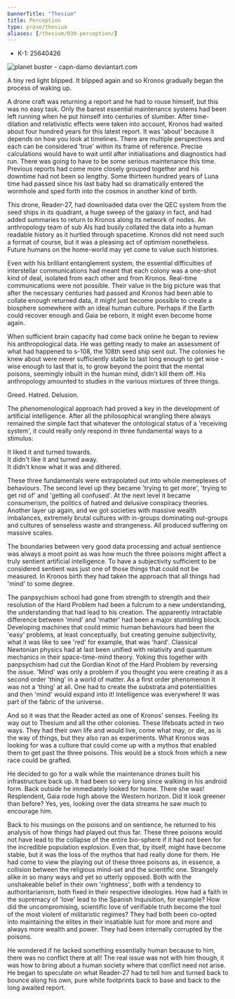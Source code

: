 ```yaml
---
bannerTitle: "Thesium" 
title: Perception 
type: prose/thesium
aliases: [/thesium/030-perception/]
---
```


<div class="data">

- K-1: 25640426 

</div>

![planet buster - capn-damo deviantart.com](/images/thesium/planet-buster.jpg)

A tiny red light blipped. It blipped again and so Kronos gradually began the
process of waking up. 

A drone craft was returning a report and he had to rouse himself, but this was
no easy task. Only the barest essential maintenance systems had been left
running when he put himself into centuries of slumber. After time-dilation and
relativistic effects were taken into account, Kronos had waited about four
hundred years for this latest report. It was 'about' because it depends on how
you look at timelines. There are multiple perspectives and each can be
considered 'true' within its frame of reference. Precise calculations would
have to wait until after initialisations and diagnostics had run. There was
going to have to be some serious maintenance this time. Previous reports had
come more closely grouped together and his downtime had not been so lengthy.
Some thirteen hundred years of Luna time had passed since his last baby had so
dramatically entered the wormhole and sped forth into the cosmos in another
kind of birth.

This drone, Reader-27, had downloaded data over the QEC system from the seed
ships in its quadrant, a huge sweep of the galaxy in fact, and had added
summaries to return to Kronos along its network of nodes. An anthropology team
of sub AIs had busily collated the data into a human readable history as it
hurtled through spacetime. Kronos did not need such a format of course, but it
was a pleasing act of optimism nonetheless. Future humans on the home-world may
yet come to value such histories.

Even with his brilliant entanglement system, the essential difficulties of
interstellar communications had meant that each colony was a one-shot kind of
deal, isolated from each other and from Kronos. Real-time communications were
not possible. Their value in the big picture was that after the necessary
centuries had passed and Kronos had been able to collate enough returned data,
it might just become possible to create a biosphere somewhere with an ideal
human culture. Perhaps if the Earth could recover enough and Gaia be reborn, it
might even become home again.

When sufficient brain capacity had come back online he began to review his
anthropological data. He was getting ready to make an assessment of what had
happened to s-108, the 108th seed ship sent out. The colonies he knew about were
never sufficiently stable to last long enough to get wise - wise enough to last
that is, to grow beyond the point that the mental poisons, seemingly inbuilt in
the human mind, didn't kill them off. His anthropology amounted to studies in
the various mixtures of three things.

Greed. Hatred. Delusion.  

The phenomenological approach had proved a key in the development of
artificial intelligence. After all the philosophical wrangling there
always remained the simple fact that whatever the ontological status of
a 'receiving system', it could really only respond in three fundamental
ways to a stimulus:  

It liked it and turned towards.  
It didn't like it and turned away.  
It didn't know what it was and dithered.  

These three fundamentals were extrapolated out into whole memeplexes of
behaviours. The second level up they became 'trying to get more', 'trying to
get rid of' and 'getting all confused'. At the next level it became
consumerism, the politics of hatred and delusive conspiracy theories. Another
layer up again, and we got societies with massive wealth imbalances, extremely
brutal cultures with in-groups dominating out-groups and cultures of senseless
waste and strangeness. All produced suffering on massive scales.

The boundaries between very good data processing and actual sentience was
always a moot point as was how much the three poisons might affect a truly
sentient artificial intelligence. To have a subjectivity sufficient to be
considered sentient was just one of those things that could not be measured. In
Kronos birth they had taken the approach that all things had 'mind' to some
degree.  

The panpsychism school had gone from strength to strength and their resolution
of the Hard Problem had been a fulcrum to a new understanding, the understanding
that had lead to his creation. The apparently intractable difference between 'mind'
and 'matter' had been a major stumbling block. Developing machines that could
mimic human behaviours had been the 'easy' problems, at least conceptually, but
creating genuine subjectivity, what it was like to see 'red' for example, that
was 'hard'. Classical Newtonian physics had at last been unified with relativity
and quantum mechanics in their space-time-mind theory. Yoking this together with
panpsychism had cut the Gordian Knot of the Hard Problem by reversing the issue.
'Mind' was only a problem if you thought you were creating it as a second order
'thing' in a world of matter. As a first order phenomenon it was not a 'thing'
at all. One had to create the substrata and potentialities and then 'mind' would
expand into it! Intelligence was everywhere! It was part of the fabric of the
universe. 

And so it was that the Reader acted as one of Kronos' senses. Feeling its way
out to Thesium and all the other colonies. These lifeboats acted in two ways.
They had their own life and would live, come what may, or die, as is the way of
things, but they also ran as experiments. What Kronos was looking for was a
culture that could come up with a mythos that enabled them to get past the
three poisons. This would be a stock from which a new race could be grafted.

He decided to go for a walk while the maintenance drones built his
infrastructure back up. It had been so very long since walking in his android
form. Back outside he immediately looked for home. There she was! Resplendent,
Gaia rode high above the Western horizon. Did it look greener than before? Yes,
yes, looking over the data streams he saw much to encourage him. 

Back to his musings on the poisons and on sentience, he returned to his
analysis of how things had played out thus far. These three poisons would not
have lead to the collapse of the entire bio-sphere if it had not been for the
incredible population explosion. Even that, by itself, might have become
stable, but it was the loss of the mythos that had really done for them. He had
come to view the playing out of these three poisons as, in essence, a collision
between the religious mind-set and the scientific one. Strangely alike in so
many ways and yet so utterly opposed. Both with the unshakeable belief in their
own 'rightness', both with a tendency to authoritarianism, both fixed in their
respective ideologies. How had a faith in the supremacy of 'love' lead to the
Spanish Inquisition, for example? How did the uncompromising, scientific love
of verifiable truth become the tool of the most violent of militaristic
regimes? They had both been co-opted into maintaining the elites in their
insatiable lust for more and more and always more wealth and power. They had
been internally corrupted by the poisons.

He wondered if he lacked something essentially human because to him, there was
no conflict there at all! The real issue was not with him though, it was how to
bring about a human society where that conflict need not arise. He began to
speculate on what Reader-27 had to tell him and turned back to bounce along his
own, pure white footprints back to base and back to the long awaited report.

